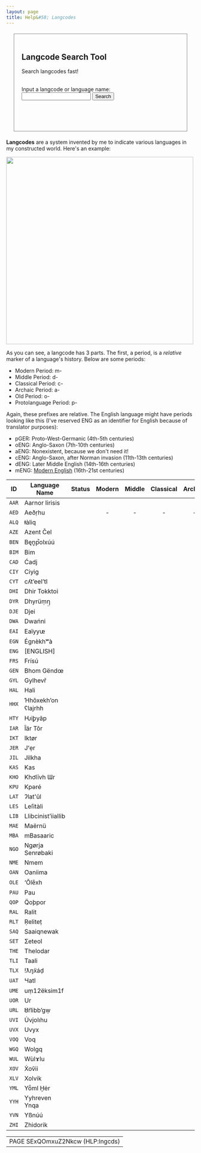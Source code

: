 ```yaml
---
layout: page
title: Help&#58; Langcodes
---
```

<div id="searchtool"  style="margin: 20px; border: 1px solid gray; padding: 20px;">
  <h2> Langcode Search Tool </h2>
  Search langcodes fast! <br> <br>

  Input a langcode or language name: <input id="search">
  <button type="button" onclick="search()">Search</button>

  <br> <br> <div id="output"></div>
  
  <script src="langcodes.js"></script>
</div>  
  
  
**Langcodes** are a system invented by me to indicate various languages in my constructed world. Here's an example:

<img src="https://sidlangs.com/assets/langcode-demo.svg" width="500" />

As you can see, a langcode has 3 parts. The first, a period, is a *relative* marker of a language's history. Below are some periods:

 * Modern Period: m-
 * Middle Period: d-
 * Classical Period: c-
 * Archaic Period: a-
 * Old Period: o-
 * Protolanguage Period: p-

Again, these prefixes are relative. The English language might have periods looking like this (I've reserved ENG as an identifier for English because of translator purposes):

 * pGER: Proto-West-Germanic (4th-5th centuries)
 * oENG: Anglo-Saxon (7th-10th centuries)
 * aENG: Nonexistent, because we don't need it!
 * cENG: Anglo-Saxon, after Norman invasion (11th-13th centuries)
 * dENG: Later Middle English (14th-16th centuries)
 * mENG: [Modern English](https://www.youtube.com/watch?v=LuN6gs0AJls) (16th-21st centuries)

| ID    | Language Name      | Status | Modern | Middle | Classical | Archaic | Old | Proto |
|:-----:|--------------------|--------|:------:|:------:|:---------:|:-------:|:---:|:-----:|
| `AAR` | Aarnor Iirisis     |        |        |        |           |         |     |       |
| `AED` | Aeð̣rhu             |        | -      | -      | -         | -       |     |       |
| `ALQ` | ǂàliq              |        |        |        |           |         |     |       |
| `AZE` | Azent Čel          |        |        |        |           |         |     |       |
| `BEN` | Bęn̥p̚olxúú          |        |        |        |           |         |     |       |
| `BIM` | Bim                |        |        |        |           |         |     |       |
| `CAD` | Ćadj               |        |        |        |           |         |     |       |
| `CIY` | Ciyig              |        |        |        |           |         |     |       |
| `CYT` | cʎt’eel’tl         |        |        |        |           |         |     |       |
| `DHI` | Dhir Tokktoi       |        |        |        |           |         |     |       |
| `DYR` | Dhyrüṃƞ̤            |        |        |        |           |         |     |       |
| `DJE` | Djei               |        |        |        |           |         |     |       |
| `DWA` | Dwańni             |        |        |        |           |         |     |       |
| `EAI` | Eaïyyᵫ             |        |        |        |           |         |     |       |
| `EGN` | Égnèkhʷà           |        |        |        |           |         |     |       |
| `ENG` | [ENGLISH]          |        |        |        |           |         |     |       |
| `FRS` | Frísú              |        |        |        |           |         |     |       |
| `GEN` | Bhom Gëndœ         |        |        |        |           |         |     |       |
| `GYL` | Gylhevř            |        |        |        |           |         |     |       |
| `HAL` | Hali               |        |        |        |           |         |     |       |
| `HHX` | Ɦhŏxekh’on ʕlajrhh |        |        |        |           |         |     |       |
| `HTY` | Ƕiꝧyãp             |        |        |        |           |         |     |       |
| `IAR` | Îär Tôr            |        |        |        |           |         |     |       |
| `IKT` | Iktør              |        |        |        |           |         |     |       |
| `JER` | Jʻẹr               |        |        |        |           |         |     |       |
| `JIL` | Jilkha             |        |        |        |           |         |     |       |
| `KAS` | Kas                |        |        |        |           |         |     |       |
| `KHO` | Khơlīvh Ɯr         |        |        |        |           |         |     |       |
| `KPU` | Kpəré              |        |        |        |           |         |     |       |
| `LAT` | ʔlat'ûl            |        |        |        |           |         |     |       |
| `LES` | Leſitàli           |        |        |        |           |         |     |       |
| `LIB` | Llibcinist’iiallib |        |        |        |           |         |     |       |
| `MAE` | Maërnü             |        |        |        |           |         |     |       |
| `MBA` | mBasaaric          |        |        |        |           |         |     |       |
| `NGO` | Ngørja Senrøbaki   |        |        |        |           |         |     |       |
| `NME` | Nmem               |        |        |        |           |         |     |       |
| `OAN` | Oaniima            |        |        |        |           |         |     |       |
| `OLE` | ‘Ŏle̋xh             |        |        |        |           |         |     |       |
| `PAU` | Pau                |        |        |        |           |         |     |       |
| `QOP` | Q̈oþpor             |        |        |        |           |         |     |       |
| `RAL` | Ralit              |        |        |        |           |         |     |       |
| `RLT` | Ṛeliteṭ            |        |        |        |           |         |     |       |
| `SAQ` | Saaiqnewak         |        |        |        |           |         |     |       |
| `SET` | Ʃeteol             |        |        |        |           |         |     |       |
| `THE` | Thelodar           |        |        |        |           |         |     |       |
| `TLI` | Taali              |        |        |        |           |         |     |       |
| `TLX` | !ƛŋẍáḍ             |        |        |        |           |         |     |       |
| `UAT` | Ɥatl               |        |        |        |           |         |     |       |
| `UME` | uṃ12ëksim1f        |        |        |        |           |         |     |       |
| `UOR` | Ur                 |        |        |        |           |         |     |       |
| `URL` | Ȣ̈rlibb’gẉ          |        |        |        |           |         |     |       |
| `UVI` | U̇vįolıhu           |        |        |        |           |         |     |       |
| `UVX` | Uvyx               |        |        |        |           |         |     |       |
| `VOQ` | Voq                |        |        |        |           |         |     |       |
| `WGQ` | Wolgq              |        |        |        |           |         |     |       |
| `WUL` | Wùlɤlu             |        |        |        |           |         |     |       |
| `XOV` | Ẋov̆ii              |        |        |        |           |         |     |       |
| `XLV` | Xolvik             |        |        |        |           |         |     |       |
| `YML` | Yȫml Ḫėr           |        |        |        |           |         |     |       |
| `YYH` | Yyhreven Ynqa      |        |        |        |           |         |     |       |
| `YVN` | Yßnúú              |        |        |        |           |         |     |       |
| `ZHI` | Zhidorik           |        |        |        |           |         |     |       |

<table style="text-align: center">
  <tr>
    <td> PAGE SExQOmxuZ2Nkcw (HLP:lngcds) </td>
  </tr>
<table style="text-align: center">  
